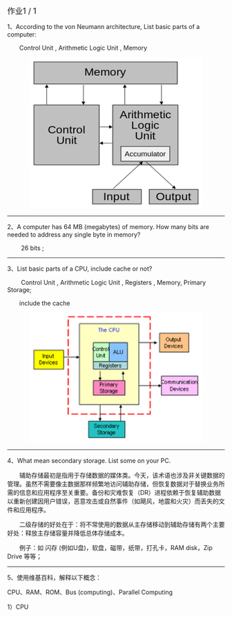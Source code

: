 <font size="4">  作业1 / 1  </font><br /> 

1、According to the von Neumann architecture, List basic parts of a
computer:

&emsp;&emsp;Control Unit , Arithmetic Logic Unit , Memory

<div align="center">
<img src="images\hw05\420px-Von_Neumann_architecture.svg.png"height="350" width="400">  </div>

---
2、A computer has 64 MB (megabytes) of memory. How many bits are
needed to address any single byte in memory?

&emsp;&emsp; 26 bits ;

---
3、List basic parts of a CPU, include cache or not?

&emsp;&emsp; Control Unit , Arithmetic Logic Unit , Registers , Memory, Primary Storage;

&emsp;&emsp;include the cache
<div align="center">
<img src="images\hw05\5141019.png"height="300" width="400">  </div>

---
4、What mean secondary storage. List some on your PC.

&emsp;&emsp;辅助存储最初是指用于存储数据的媒体类。今天，该术语也涉及非关键数据的管理。虽然不需要像主数据那样频繁地访问辅助存储，但恢复数据对于替换业务所需的信息和应用程序至关重要。备份和灾难恢复（DR）进程依赖于恢复辅助数据以重新创建因用户错误，恶意攻击或自然事件（如飓风，地震和火灾）而丢失的文件和应用程序。

&emsp;&emsp;二级存储的好处在于：将不常使用的数据从主存储移动到辅助存储有两个主要好处：释放主存储容量并降低总体存储成本。

&emsp;&emsp;例子：如 闪存 (例如U盘)，软盘，磁带，纸带，打孔卡，RAM disk，Zip Drive 等等；

---
5、使用维基百科，解释以下概念：

CPU、RAM、ROM、Bus (computing)、Parallel Computing

1）CPU

&emsp;&emsp;